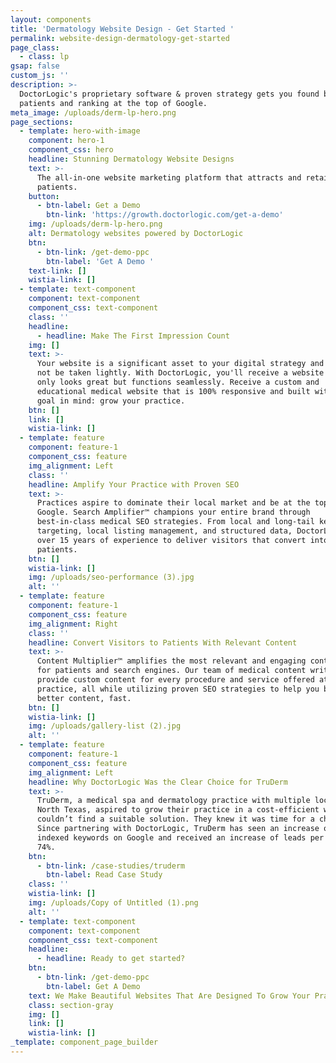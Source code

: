 ```yaml
---
layout: components
title: 'Dermatology Website Design - Get Started '
permalink: website-design-dermatology-get-started
page_class:
  - class: lp
gsap: false
custom_js: ''
description: >-
  DoctorLogic's proprietary software & proven strategy gets you found by more
  patients and ranking at the top of Google.
meta_image: /uploads/derm-lp-hero.png
page_sections:
  - template: hero-with-image
    component: hero-1
    component_css: hero
    headline: Stunning Dermatology Website Designs
    text: >-
      The all-in-one website marketing platform that attracts and retains more
      patients. 
    button:
      - btn-label: Get a Demo
        btn-link: 'https://growth.doctorlogic.com/get-a-demo'
    img: /uploads/derm-lp-hero.png
    alt: Dermatology websites powered by DoctorLogic
    btn:
      - btn-link: /get-demo-ppc
        btn-label: 'Get A Demo '
    text-link: []
    wistia-link: []
  - template: text-component
    component: text-component
    component_css: text-component
    class: ''
    headline:
      - headline: Make The First Impression Count
    img: []
    text: >-
      Your website is a significant asset to your digital strategy and should
      not be taken lightly. With DoctorLogic, you'll receive a website that not
      only looks great but functions seamlessly. Receive a custom and
      educational medical website that is 100% responsive and built with one
      goal in mind: grow your practice.
    btn: []
    link: []
    wistia-link: []
  - template: feature
    component: feature-1
    component_css: feature
    img_alignment: Left
    class: ''
    headline: Amplify Your Practice with Proven SEO
    text: >-
      Practices aspire to dominate their local market and be at the top of
      Google. Search Amplifier™ champions your entire brand through
      best-in-class medical SEO strategies. From local and long-tail keyword
      targeting, local listing management, and structured data, DoctorLogic uses
      over 15 years of experience to deliver visitors that convert into
      patients.
    btn: []
    wistia-link: []
    img: /uploads/seo-performance (3).jpg
    alt: ''
  - template: feature
    component: feature-1
    component_css: feature
    img_alignment: Right
    class: ''
    headline: Convert Visitors to Patients With Relevant Content
    text: >-
      Content Multiplier™ amplifies the most relevant and engaging content pages
      for patients and search engines. Our team of medical content writers
      provide custom content for every procedure and service offered at your
      practice, all while utilizing proven SEO strategies to help you build
      better content, fast.
    btn: []
    wistia-link: []
    img: /uploads/gallery-list (2).jpg
    alt: ''
  - template: feature
    component: feature-1
    component_css: feature
    img_alignment: Left
    headline: Why DoctorLogic Was the Clear Choice for TruDerm
    text: >-
      TruDerm, a medical spa and dermatology practice with multiple locations in
      North Texas, aspired to grow their practice in a cost-efficient way but
      couldn’t find a suitable solution. They knew it was time for a change.
      Since partnering with DoctorLogic, TruDerm has seen an increase of 182%
      indexed keywords on Google and received an increase of leads per month by
      74%.
    btn:
      - btn-link: /case-studies/truderm
        btn-label: Read Case Study
    class: ''
    wistia-link: []
    img: /uploads/Copy of Untitled (1).png
    alt: ''
  - template: text-component
    component: text-component
    component_css: text-component
    headline:
      - headline: Ready to get started?
    btn:
      - btn-link: /get-demo-ppc
        btn-label: Get A Demo
    text: We Make Beautiful Websites That Are Designed To Grow Your Practice
    class: section-gray
    img: []
    link: []
    wistia-link: []
_template: component_page_builder
---
```


